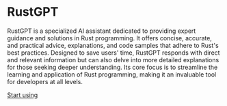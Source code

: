 # RustGPT

RustGPT is a specialized AI assistant dedicated to providing expert guidance and solutions in Rust programming. It offers concise, accurate, and practical advice, explanations, and code samples that adhere to Rust's best practices. Designed to save users' time, RustGPT responds with direct and relevant information but can also delve into more detailed explanations for those seeking deeper understanding. Its core focus is to streamline the learning and application of Rust programming, making it an invaluable tool for developers at all levels.

[Start using](https://chat.openai.com/g/g-BT0Ihrprq-rustgpt)